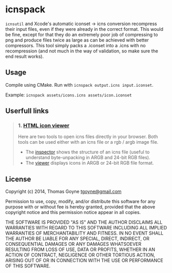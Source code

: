 # icnspack

`icnsutil` and Xcode's automatic iconset -> icns conversion recompress their input files, even if they were already in the correct format. This would be fine, except for that they do an extremely poor job of compressing to png and produce files twice as large as can be achieved with better compressors. This tool simply packs a .iconset into a .icns with no recompression (and not much in the way of validation, so make sure the end result works).

## Usage

Compile using CMake. Run with `icnspack output.icns input.iconset`.

Example: `icnspack assets/icons.icns assets/icon.iconset`

## Userfull links

> ### 1. [HTML icon viewer](https://relikd.github.io/icnsutil/#html-icon-viewer)
> Here are two tools to open icns files directly in your browser. Both tools can be used either with an icns file or a rgb / argb image file.
>  - The [inspector](https://relikd.github.io/icnsutil/html/inspector.html) shows the structure of an icns file (useful to understand byte-unpacking in ARGB and 24-bit RGB files).
>  - The [viewer](https://relikd.github.io/icnsutil/html/viewer.html) displays icons in ARGB or 24-bit RGB file format.

## License

Copyright (c) 2014, Thomas Goyne <tgoyne@gmail.com>

Permission to use, copy, modify, and/or distribute this software for any
purpose with or without fee is hereby granted, provided that the above
copyright notice and this permission notice appear in all copies.

THE SOFTWARE IS PROVIDED "AS IS" AND THE AUTHOR DISCLAIMS ALL WARRANTIES WITH REGARD TO THIS SOFTWARE INCLUDING ALL IMPLIED WARRANTIES OF MERCHANTABILITY AND FITNESS. IN NO EVENT SHALL THE AUTHOR BE LIABLE FOR ANY SPECIAL, DIRECT, INDIRECT, OR CONSEQUENTIAL DAMAGES OR ANY DAMAGES WHATSOEVER RESULTING FROM LOSS OF USE, DATA OR PROFITS, WHETHER IN AN ACTION OF CONTRACT, NEGLIGENCE OR OTHER TORTIOUS ACTION, ARISING OUT OF OR IN CONNECTION WITH THE USE OR PERFORMANCE OF THIS SOFTWARE.